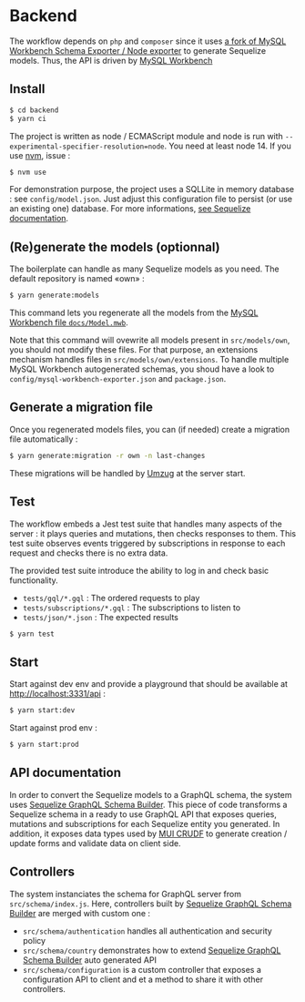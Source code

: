 # Backend

The workflow depends on `php` and `composer` since it uses [a fork of MySQL Workbench Schema Exporter / Node exporter](https://github.com/molaux/node-exporter) to generate Sequelize models. Thus, the API is driven by [MySQL Workbench](http://www.mysql.com/products/workbench/)

## Install

```bash
$ cd backend
$ yarn ci
```

The project is written as node / ECMAScript module and node is run with `--experimental-specifier-resolution=node`. You need at least node 14. If you use [nvm](https://github.com/nvm-sh/nvm), issue :

```bash
$ nvm use
```

For demonstration purpose, the project uses a SQLLite in memory database : see `config/model.json`. Just adjust this configuration file to persist (or use an existing one) database. For more informations, [see Sequelize documentation](https://sequelize.org/master/manual/getting-started.html#connecting-to-a-database).

## (Re)generate the models (optionnal)

The boilerplate can handle as many Sequelize models as you need. The default repository is named «own» :

```bash
$ yarn generate:models
```

This command lets you regenerate all the models from the [MySQL Workbench file `docs/Model.mwb`](docs/Model.mwb).

Note that this command will ovewrite all models present in `src/models/own`, you should not modify these files. For that purpose, an extensions mechanism handles files in `src/models/own/extensions`. To handle multiple MySQL Workbench autogenerated schemas, you shoud have a look to `config/mysql-workbench-exporter.json` and `package.json`.

## Generate a migration file

Once you regenerated models files, you can (if needed) create a migration file automatically :

```bash
$ yarn generate:migration -r own -n last-changes
```

These migrations will be handled by [Umzug](https://github.com/sequelize/umzug) at the server start.

## Test

The workflow embeds a Jest test suite that handles many aspects of the server : it plays queries and mutations, then checks responses to them. This test suite observes events triggered by subscriptions in response to each request and checks there is no extra data.

The provided test suite introduce the ability to log in and check basic functionality.

 * `tests/gql/*.gql` : The ordered requests to play
 * `tests/subscriptions/*.gql` : The subscriptions to listen to
 * `tests/json/*.json` : The expected results

```bash
$ yarn test
```

## Start

Start against dev env and provide a playground that should be available at [http://localhost:3331/api](http://localhost:3331/api) :

```bash
$ yarn start:dev
```

Start against prod env :
```bash
$ yarn start:prod
```

## API documentation

In order to convert the Sequelize models to a GraphQL schema, the system uses [Sequelize GraphQL Schema Builder](https://github.com/molaux/sequelize-graphql-schema-builder). This piece of code transforms a Sequelize schema in a ready to use GraphQL API that exposes queries, mutations and subscriptions for each Sequelize entity you generated. In addition, it exposes data types used by [MUI CRUDF](https://github.com/molaux/mui-crudf) to generate creation / update forms and validate data on client side.

## Controllers

The system instanciates the schema for GraphQL server from `src/schema/index.js`. Here, controllers built by [Sequelize GraphQL Schema Builder](https://github.com/molaux/sequelize-graphql-schema-builder) are merged with custom one :

 * `src/schema/authentication` handles all authentication and security policy
 * `src/schema/country` demonstrates how to extend [Sequelize GraphQL Schema Builder](https://github.com/molaux/sequelize-graphql-schema-builder) auto generated API
  * `src/schema/configuration` is a custom controller that exposes a configuration API to client and et a method to share it with other controllers.


